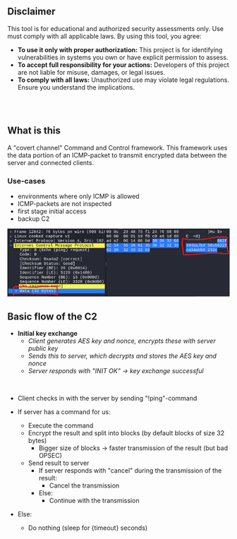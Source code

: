 ## Disclaimer

This tool is for educational and authorized security assessments only. Use must comply with all applicable laws.
By using this tool, you agree:

- **To use it only with proper authorization:** This project is for identifying vulnerabilities in systems you own or have explicit permission to assess.
- **To accept full responsibility for your actions:** Developers of this project are not liable for misuse, damages, or legal issues.
- **To comply with all laws:** Unauthorized use may violate legal regulations. Ensure you understand the implications.

<br>
<br>

## What is this

A "covert channel" Command and Control framework.
This framework uses the data portion of an ICMP-packet to transmit encrypted data between the server and connected clients.

### Use-cases
- environments where only ICMP is allowed
- ICMP-packets are not inspected
- first stage initial access
- backup C2

![](./images/wireshark.png)



## Basic flow of the C2


- **Initial key exchange**
	- *Client generates AES key and nonce, encrypts these with server public key*
	- *Sends this to server, which decrypts and stores the AES key and nonce*
	- *Server responds with "INIT OK" -> key exchange successful*

<br>

- Client checks in with the server by sending "!ping"-command

- If server has a command for us:
	- Execute the command
	- Encrypt the result and split into blocks (by default blocks of size 32 bytes)
   		- Bigger size of blocks -> faster transmission of the result (but bad OPSEC)
	- Send result to server
    	- If server responds with "cancel" during the transmission of the result:
        	- Cancel the transmission
    	- Else:
        	- Continue with the transmission
- Else:
	- Do nothing (sleep for {timeout} seconds)
